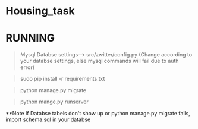
Housing_task
============


RUNNING
====================================
>Mysql Databse settings--> src/zwitter/config.py (Change according to your databse settings, else mysql commands will fail due to auth error)

>sudo pip install -r requirements.txt

>python manage.py migrate

>python mange.py runserver

**Note If Databse tabels don't show up or python manage.py migrate fails, import schema.sql in your databse

